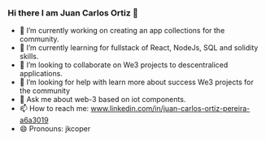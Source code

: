 ### Hi there I am Juan Carlos Ortiz 👋

<!--
**jkcoper/jkcoper** is a ✨ _special_ ✨ repository because its `README.md` (this file) appears on your GitHub profile.

Here are some ideas to get you started:
-->

- 🔭 I’m currently working on creating an app collections for the community.
- 🌱 I’m currently learning for fullstack  of React, NodeJs, SQL and solidity skills.
- 👯 I’m looking to collaborate on We3 projects to descentraliced applications.
- 🤔 I’m looking for help with learn more about success We3 projects for the community
- 💬 Ask me about web-3 based on iot components.
- 📫 How to reach me: www.linkedin.com/in/juan-carlos-ortiz-pereira-a6a3019
- 😄 Pronouns: jkcoper

